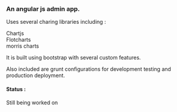 <h3>An angular js admin app.</h3>

Uses several charing libraries including : 

Chartjs<br/>
Flotcharts<br/>
morris charts<br/>

It is built using bootstrap with several custom features.

Also included are grunt configurations for development testing and production deployment.

<h4>Status : </h4>

Still being worked on
